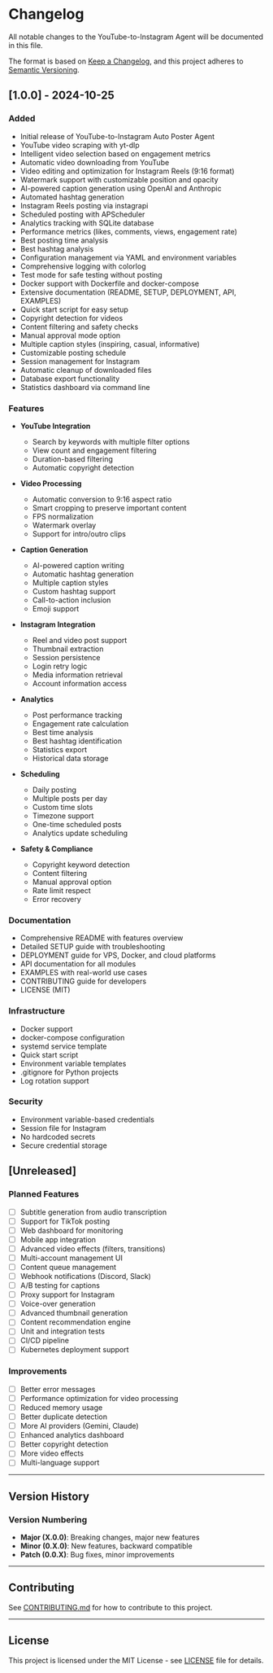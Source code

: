 # Changelog

All notable changes to the YouTube-to-Instagram Agent will be documented in this file.

The format is based on [Keep a Changelog](https://keepachangelog.com/en/1.0.0/),
and this project adheres to [Semantic Versioning](https://semver.org/spec/v2.0.0.html).

## [1.0.0] - 2024-10-25

### Added
- Initial release of YouTube-to-Instagram Auto Poster Agent
- YouTube video scraping with yt-dlp
- Intelligent video selection based on engagement metrics
- Automatic video downloading from YouTube
- Video editing and optimization for Instagram Reels (9:16 format)
- Watermark support with customizable position and opacity
- AI-powered caption generation using OpenAI and Anthropic
- Automated hashtag generation
- Instagram Reels posting via instagrapi
- Scheduled posting with APScheduler
- Analytics tracking with SQLite database
- Performance metrics (likes, comments, views, engagement rate)
- Best posting time analysis
- Best hashtag analysis
- Configuration management via YAML and environment variables
- Comprehensive logging with colorlog
- Test mode for safe testing without posting
- Docker support with Dockerfile and docker-compose
- Extensive documentation (README, SETUP, DEPLOYMENT, API, EXAMPLES)
- Quick start script for easy setup
- Copyright detection for videos
- Content filtering and safety checks
- Manual approval mode option
- Multiple caption styles (inspiring, casual, informative)
- Customizable posting schedule
- Session management for Instagram
- Automatic cleanup of downloaded files
- Database export functionality
- Statistics dashboard via command line

### Features
- **YouTube Integration**
  - Search by keywords with multiple filter options
  - View count and engagement filtering
  - Duration-based filtering
  - Automatic copyright detection

- **Video Processing**
  - Automatic conversion to 9:16 aspect ratio
  - Smart cropping to preserve important content
  - FPS normalization
  - Watermark overlay
  - Support for intro/outro clips

- **Caption Generation**
  - AI-powered caption writing
  - Automatic hashtag generation
  - Multiple caption styles
  - Custom hashtag support
  - Call-to-action inclusion
  - Emoji support

- **Instagram Integration**
  - Reel and video post support
  - Thumbnail extraction
  - Session persistence
  - Login retry logic
  - Media information retrieval
  - Account information access

- **Analytics**
  - Post performance tracking
  - Engagement rate calculation
  - Best time analysis
  - Best hashtag identification
  - Statistics export
  - Historical data storage

- **Scheduling**
  - Daily posting
  - Multiple posts per day
  - Custom time slots
  - Timezone support
  - One-time scheduled posts
  - Analytics update scheduling

- **Safety & Compliance**
  - Copyright keyword detection
  - Content filtering
  - Manual approval option
  - Rate limit respect
  - Error recovery

### Documentation
- Comprehensive README with features overview
- Detailed SETUP guide with troubleshooting
- DEPLOYMENT guide for VPS, Docker, and cloud platforms
- API documentation for all modules
- EXAMPLES with real-world use cases
- CONTRIBUTING guide for developers
- LICENSE (MIT)

### Infrastructure
- Docker support
- docker-compose configuration
- systemd service template
- Quick start script
- Environment variable templates
- .gitignore for Python projects
- Log rotation support

### Security
- Environment variable-based credentials
- Session file for Instagram
- No hardcoded secrets
- Secure credential storage

## [Unreleased]

### Planned Features
- [ ] Subtitle generation from audio transcription
- [ ] Support for TikTok posting
- [ ] Web dashboard for monitoring
- [ ] Mobile app integration
- [ ] Advanced video effects (filters, transitions)
- [ ] Multi-account management UI
- [ ] Content queue management
- [ ] Webhook notifications (Discord, Slack)
- [ ] A/B testing for captions
- [ ] Proxy support for Instagram
- [ ] Voice-over generation
- [ ] Advanced thumbnail generation
- [ ] Content recommendation engine
- [ ] Unit and integration tests
- [ ] CI/CD pipeline
- [ ] Kubernetes deployment support

### Improvements
- [ ] Better error messages
- [ ] Performance optimization for video processing
- [ ] Reduced memory usage
- [ ] Better duplicate detection
- [ ] More AI providers (Gemini, Claude)
- [ ] Enhanced analytics dashboard
- [ ] Better copyright detection
- [ ] More video effects
- [ ] Multi-language support

---

## Version History

### Version Numbering

- **Major (X.0.0)**: Breaking changes, major new features
- **Minor (0.X.0)**: New features, backward compatible
- **Patch (0.0.X)**: Bug fixes, minor improvements

---

## Contributing

See [CONTRIBUTING.md](CONTRIBUTING.md) for how to contribute to this project.

---

## License

This project is licensed under the MIT License - see [LICENSE](LICENSE) file for details.
